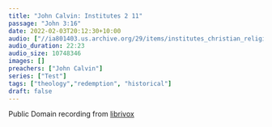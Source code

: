 ```yaml
---
title: "John Calvin: Institutes 2 11"
passage: "John 3:16"
date: 2022-02-03T20:12:30+10:00
audio: ["//ia801403.us.archive.org/29/items/institutes_christian_religion2_1003_librivox/institutesofchristianreligion2_11_calvin_64kb.mp3"]
audio_duration: 22:23
audio_size: 10748346
images: []
preachers: ["John Calvin"]
series: ["Test"]
tags: ["theology","redemption", "historical"]
draft: false
---
```

Public Domain recording from [librivox](https://librivox.org/institutes-of-the-christian-religion-book-two-by-john-calvin/)
